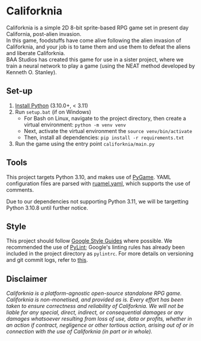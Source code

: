 # Califorknia
Califorknia is a simple 2D 8-bit sprite-based RPG game set in present day California, post-alien invasion.  
In this game, foodstuffs have come alive following the alien invasion of Califorknia, and your job is to tame them and use them to defeat the aliens and liberate Califorknia.  
BAA Studios has created this game for use in a sister project, where we train a neural network to play a game (using the NEAT method developed by Kenneth O. Stanley).

## Set-up
1. [Install Python](https://community.chocolatey.org/packages/python/3.10.8) (3.10.0+, < 3.11)
2. Run `setup.bat` (if on Windows)  
    - For Bash on Linux, navigate to the project directory, then create a virtual environment: `python -m venv venv`
    - Next, activate the virtual environment the `source venv/bin/activate`
    - Then, install all dependencies: `pip install -r requirements.txt`
3. Run the game using the entry point `califorknia/main.py`

## Tools
This project targets Python 3.10, and makes use of [PyGame](https://pypi.org/project/pygame/). YAML configuration files are parsed with [ruamel.yaml](https://pypi.org/project/ruamel.yaml/), which supports the use of comments.  

Due to our dependencies not supporting Python 3.11, we will be targetting Python 3.10.8 until further notice.  

## Style
This project should follow [Google Style Guides](https://github.com/google/styleguide) where possible. We recommended the use of [PyLint](https://stackoverflow.com/questions/38134086/how-to-run-pylint-with-pycharm/46409649#46409649); Google's linting rules has already been included in the project directory as `pylintrc`.
For more details on versioning and git commit logs, refer to [this](https://github.com/TEAM-SPIRIT-Productions/styleguide).

## Disclaimer

*Califorknia is a platform-agnostic open-source standalone RPG game. Califorknia is non-monetised, and provided as is. Every effort has been taken to ensure correctness and reliability of Califorknia. We will not be liable for any special, direct, indirect, or consequential damages or any damages whatsoever resulting from loss of use, data or profits, whether in an action if contract, negligence or other tortious action, arising out of or in connection with the use of Califorknia (in part or in whole).*